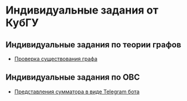 # Индивидуальные задания от КубГУ

## Индивидуальные задания по теории графов
 - [Проверка существования графа](https://github.com/OreoLand123/KUBSU_ndividual/tree/master/graph%20theory/individual%201)

## Индивидуальные задания по ОВС
 - [Представления сумматора в виде Telegram бота](https://github.com/OreoLand123/KUBSU_ndividual/tree/master/OVS/individual%201)
